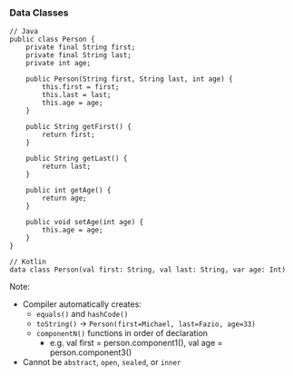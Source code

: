 ### Data Classes

```
// Java
public class Person {
    private final String first;
    private final String last;
    private int age;

    public Person(String first, String last, int age) {
        this.first = first;
        this.last = last;
        this.age = age;
    }

    public String getFirst() {
        return first;
    }

    public String getLast() {
        return last;
    }

    public int getAge() {
        return age;
    }

    public void setAge(int age) {
        this.age = age;
    }
}
```

```
// Kotlin
data class Person(val first: String, val last: String, var age: Int)
```

Note:
+ Compiler automatically creates:
    + `equals()` and `hashCode()`
    + `toString()` -> `Person(first=Michael, last=Fazio, age=33)`
    + `componentN()` functions in order of declaration
        + e.g. val first = person.component1(), val age = person.component3()
+ Cannot be `abstract`, `open`, `sealed`, or `inner`
     